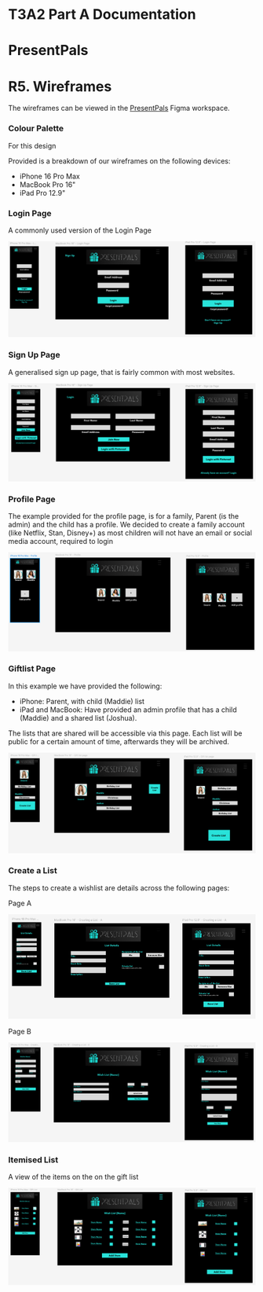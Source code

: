 # T3A2 Part A Documentation
# PresentPals
# R5. Wireframes

The wireframes can be viewed in the [PresentPals](https://www.figma.com/design/vPTSsXFEPWThJec5qK5Bo5/PresentPals?node-id=0-1&t=GZfS7PRp5mvqkPUg-1) Figma workspace.

### Colour Palette

For this design 

Provided is a breakdown of our wireframes on the following devices: 
* iPhone 16 Pro Max
* MacBook Pro 16"
* iPad Pro 12.9"



### Login Page
A commonly used version of the Login Page


![Login](./images/Wireframe_LoginPage.png)



### Sign Up Page

A generalised sign up page, that is fairly common with most websites.

![Sign Up](./images/Wireframe_SignUp.png)

### Profile Page

The example provided for the profile page, is for a family, Parent (is the admin) and the child has a profile. We decided to create a family account (like Netflix, Stan, Disney+) as most children will not have an email or social media account, required to login

![Profile Page](./images/Wireframe_ProfilePage.png)

### Giftlist Page

In this example we have provided the following:
* iPhone: Parent, with child (Maddie) list
* iPad and MacBook: Have provided an admin profile that has a child (Maddie) and a shared list (Joshua).

The lists that are shared will be accessible via this page. Each list will be public for a certain amount of time, afterwards they will be archived.

![Giftlist Page](./images/Wireframe_GiftListPage.png)


### Create a List

The steps to create a wishlist are details across the following pages:

Page A

![Create A List Page - A](./images/Wireframe_CreateAList_PartA.png)

Page B

![Create A List Page - B](./images/Wireframe_CreateAList_PartB.png)

### Itemised List

A view of the items on the on the gift list

![Gift list items](./images/Wireframe_Giftlist_Items.png)